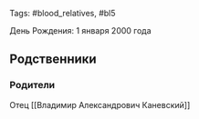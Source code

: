 Tags: #blood_relatives, #bl5

День Рождения: 1 января 2000 года
## Родственники
### Родители
Отец [[Владимир Александрович Каневский]]
